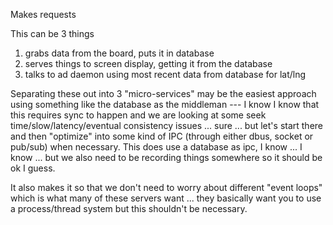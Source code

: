 Makes requests 

This can be 3 things

  1. grabs data from the board, puts it in database
  2. serves things to screen display, getting it from the database
  3. talks to ad daemon using most recent data from database for lat/lng

Separating these out into 3 "micro-services" may be the easiest approach using something like the database as the middleman --- I know I know that this requires sync to happen and we are looking at some seek time/slow/latency/eventual consistency issues ... sure ... but let's start there and then "optimize" into some kind of IPC (through either dbus, socket or pub/sub) when necessary.  This does use a database as ipc, I know ... I know ... but we also need to be recording things somewhere so it should be ok I guess.

It also makes it so that we don't need to worry about different "event loops" which is what many of these servers want ... they basically want you to use a process/thread system but this shouldn't be necessary.


